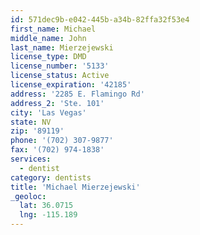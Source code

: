 ```yaml
---
id: 571dec9b-e042-445b-a34b-82ffa32f53e4
first_name: Michael
middle_name: John
last_name: Mierzejewski
license_type: DMD
license_number: '5133'
license_status: Active
license_expiration: '42185'
address: '2285 E. Flamingo Rd'
address_2: 'Ste. 101'
city: 'Las Vegas'
state: NV
zip: '89119'
phone: '(702) 307-9877'
fax: '(702) 974-1838'
services:
  - dentist
category: dentists
title: 'Michael Mierzejewski'
_geoloc:
  lat: 36.0715
  lng: -115.189
---
```


